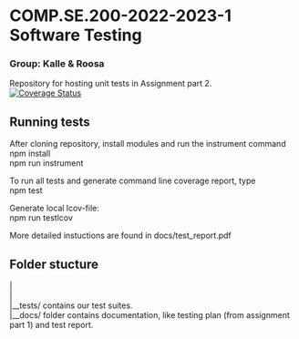# COMP.SE.200-2022-2023-1 Software Testing 
### Group: Kalle & Roosa
Repository for hosting unit tests in Assignment part 2.  
[![Coverage Status](https://coveralls.io/repos/github/nymank/KalleEtRoosa/badge.svg?branch=main)](https://coveralls.io/github/nymank/KalleEtRoosa?branch=main)

## Running tests
After cloning repository, install modules and run the instrument command  
    npm install  
    npm run instrument  

To run all tests and generate command line coverage report, type  
    npm test  

Generate local lcov-file:  
    npm run testlcov  

More detailed instuctions are found in docs/test_report.pdf

## Folder stucture
|  
|  
|__tests/ contains our test suites.  
|__docs/ folder contains documentation, like testing plan (from assignment part 1) and test report.

